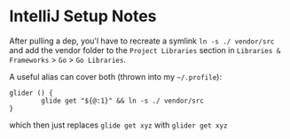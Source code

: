# IntelliJ Setup Notes

After pulling a dep, you'l have to recreate a symlink `ln -s ./ vendor/src` 
and add the vendor folder to the `Project Libraries` section in `Libraries & Frameworks` > `Go` > `Go Libraries`.

A useful alias can cover both (thrown into my `~/.profile`): 
```
glider () {
        glide get "${@:1}" && ln -s ./ vendor/src
}
```

which then just replaces `glide get xyz` with `glider get xyz`
